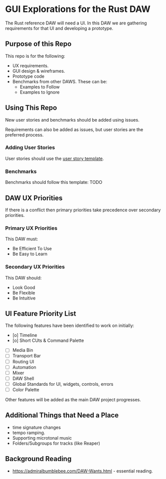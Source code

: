 # GUI Explorations for the Rust DAW
The Rust reference DAW will need a UI. In this DAW we are gathering requirements for that UI and developing a prototype. 

## Purpose of this Repo
This repo is for the following:
+ UX requirements.
+ GUI design & wireframes.
+ Prototype code
+ Benchmarks from other DAWS. These can be:
  + Examples to Follow
  + Examples to Ignore

## Using This Repo
New user stories and benchmarks should be added using issues. 

Requirements can also be added as issues, but user stories are the preferred process.

### Adding User Stories
User stories should use the [user story template](https://github.com/RustyDAW/gui-explorations/issues/1).

### Benchmarks
Benchmarks should follow this template:
TODO

## DAW UX Priorities
If there is a conflict then primary priorities take precedence over secondary priorities.

### Primary UX Priorities
This DAW must:
+ Be Efficient To Use
+ Be Easy to Learn

### Secondary UX Priorities
This DAW should:
+ Look Good
+ Be Flexible
+ Be Intuitive

## UI Feature Priority List
The following features have been identified to work on initially:
+ [o] Timeline
+ [o] Short CUts & Command Palette
+ [ ] Media Bin
+ [ ] Transport Bar
+ [ ] Routing UI
+ [ ] Automation
+ [ ] Mixer
+ [ ] DAW Shell
+ [ ] Global Standards for UI, widgets, controls, errors
+ [ ] Color Palette

Other features will be added as the main DAW project progresses.

## Additional Things that Need a Place
+ time signature changes
+ tempo ramping.
+ Supporting microtonal music
+ Folders/Subgroups for tracks (like Reaper)

## Background Reading
+ https://admiralbumblebee.com/DAW-Wants.html - essential reading.
